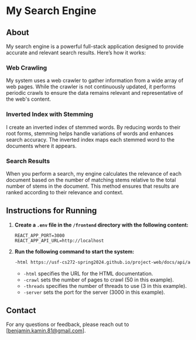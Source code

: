 # My Search Engine

## About

My search engine is a powerful full-stack application designed to provide accurate and relevant search results. Here’s how it works:

### Web Crawling

My system uses a web crawler to gather information from a wide array of web pages. While the crawler is not continuously updated, it performs periodic crawls to ensure the data remains relevant and representative of the web's content.

### Inverted Index with Stemming

I create an inverted index of stemmed words. By reducing words to their root forms, stemming helps handle variations of words and enhances search accuracy. The inverted index maps each stemmed word to the documents where it appears.

### Search Results

When you perform a search, my engine calculates the relevance of each document based on the number of matching stems relative to the total number of stems in the document. This method ensures that results are ranked according to their relevance and context.

## Instructions for Running

1. **Create a `.env` file in the `/frontend` directory with the following content:**

    ```env
    REACT_APP_PORT=3000
    REACT_APP_API_URL=http://localhost
    ```

2. **Run the following command to start the system:**

    ```bash
    -html https://usf-cs272-spring2024.github.io/project-web/docs/api/allclasses-index.html -crawl 50 -threads 3 -server 3000
    ```

    - `-html` specifies the URL for the HTML documentation.
    - `-crawl` sets the number of pages to crawl (50 in this example).
    - `-threads` specifies the number of threads to use (3 in this example).
    - `-server` sets the port for the server (3000 in this example).

## Contact

For any questions or feedback, please reach out to [benjamin.kamin.81@gmail.com].
